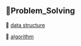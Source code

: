 ## 📝Problem_Solving

📌 [data structure](https://github.com/alsrud9909/Problem_Solving/tree/main/data_structure)

📌 [algorithm](https://github.com/alsrud9909/Problem_Solving/tree/main/algorithm)

